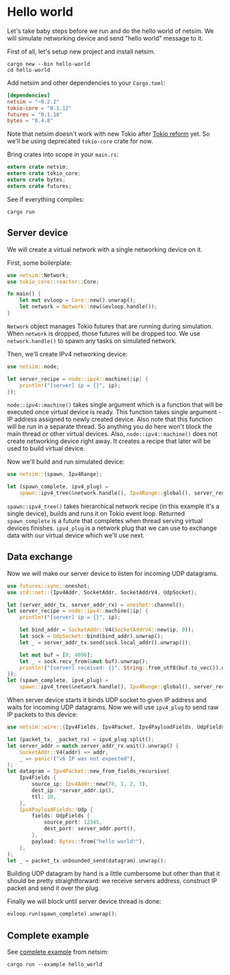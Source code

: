 # Hello world

Let's take baby steps before we run and do the hello world of netsim.
We will simulate networking device and send "hello world" message to it.

First of all, let's setup new project and install netsim.

```shell
cargo new --bin hello-world
cd hello-world
```

Add netsim and other dependencies to your `Cargo.toml`:

```toml
[dependencies]
netsim = "~0.2.2"
tokio-core = "0.1.12"
futures = "0.1.18"
bytes = "0.4.8"
```

Note that netsim doesn't work with new Tokio after
[Tokio reform](https://github.com/tokio-rs/tokio-rfcs/blob/master/text/0001-tokio-reform.md)
yet. So we'll be using deprecated `tokio-core` crate for now.

Bring crates into scope in your `main.rs`:

```rust
extern crate netsim;
extern crate tokio_core;
extern crate bytes;
extern crate futures;
```

See if everything compiles:
```shell
cargo run
```

## Server device

We will create a virtual network with a single networking device on it.

First, some boilerplate:

```rust
use netsim::Network;
use tokio_core::reactor::Core;

fn main() {
    let mut evloop = Core::new().unwrap();
    let network = Network::new(&evloop.handle());
}
```

`Network` object manages Tokio futures that are running during simulation. When
`network` is dropped, those futures will be dropped too.  We use
`network.handle()` to spawn any tasks on simulated network.

Then, we'll create IPv4 networking device:

```rust
use netsim::node;

let server_recipe = node::ipv4::machine(|ip| {
    println!("[server] ip = {}", ip);
});
```

`node::ipv4::machine()` takes single argument which is a function that will
be executed once virtual device is ready. This function takes single argument -
IP address assigned to newly created device. Also note that this function
will be run in a separate thread. So anything you do here won't block
the main thread or other virtual devices.
Also, `node::ipv4::machine()` does not create networking device right away.
It creates a recipe that later will be used to build virtual device.

Now we'll build and run simulated device:

```rust
use netsim::{spawn, Ipv4Range};

let (spawn_complete, ipv4_plug) =
    spawn::ipv4_tree(&network.handle(), Ipv4Range::global(), server_recipe);
```

`spawn::ipv4_tree()` takes hierarchical network recipe (in this example it's a
single device), builds and runs it on Tokio event loop.
Returned `spawn_complete` is a future that completes when thread serving
virtual devices finishes. `ipv4_plug` is a network plug that we can use to
exchange data with our virtual device which we'll use next.

## Data exchange

Now we will make our server device to listen for incoming UDP datagrams.

```rust
use futures::sync::oneshot;
use std::net::{Ipv4Addr, SocketAddr, SocketAddrV4, UdpSocket};

let (server_addr_tx, server_addr_rx) = oneshot::channel();
let server_recipe = node::ipv4::machine(|ip| {
    println!("[server] ip = {}", ip);

    let bind_addr = SocketAddr::V4(SocketAddrV4::new(ip, 0));
    let sock = UdpSocket::bind(bind_addr).unwrap();
    let _ = server_addr_tx.send(sock.local_addr().unwrap());

    let mut buf = [0; 4096];
    let _ = sock.recv_from(&mut buf).unwrap();
    println!("[server] received: {}", String::from_utf8(buf.to_vec()).unwrap());
});
let (spawn_complete, ipv4_plug) =
    spawn::ipv4_tree(&network.handle(), Ipv4Range::global(), server_recipe);
```

When server device starts it binds UDP socket to given IP address and waits
for incoming UDP datagrams.
Now we will use `ipv4_plug` to send raw IP packets to this device:

```rust
use netsim::wire::{Ipv4Fields, Ipv4Packet, Ipv4PayloadFields, UdpFields};

let (packet_tx, _packet_rx) = ipv4_plug.split();
let server_addr = match server_addr_rx.wait().unwrap() {
    SocketAddr::V4(addr) => addr,
    _ => panic!("v6 IP was not expected"),
};
let datagram = Ipv4Packet::new_from_fields_recursive(
    Ipv4Fields {
        source_ip: Ipv4Addr::new(78, 1, 2, 3),
        dest_ip: *server_addr.ip(),
        ttl: 10,
    },
    Ipv4PayloadFields::Udp {
        fields: UdpFields {
            source_port: 12345,
            dest_port: server_addr.port(),
        },
        payload: Bytes::from("hello world!"),
    },
);
let _ = packet_tx.unbounded_send(datagram).unwrap();
```

Building UDP datagram by hand is a little cumbersome but other than that it
should be pretty straightforward: we receive servers address, construct
IP packet and send it over the plug.

Finally we will block until server device thread is done:

```rust
evloop.run(spawn_complete).unwrap();
```

## Complete example

See [complete example](../examples/hello_world.rs) from netsim:

```shell
cargo run --example hello_world
```

